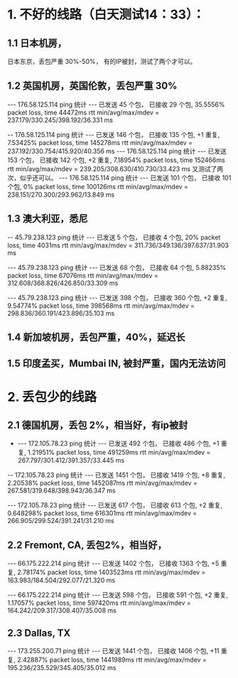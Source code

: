 
# 1. 不好的线路（白天测试14：33）： 
## 1.1 日本机房，
  日本东京，丢包严重 30%-50%， 有的IP被封，测试了两个才可以。
  
## 1.2 英国机房，英国伦敦，丢包严重 30% 
--- 176.58.125.114 ping 统计 ---
已发送 45 个包， 已接收 29 个包, 35.5556% packet loss, time 44472ms
rtt min/avg/max/mdev = 237.179/330.245/398.192/36.331 ms

  -- 176.58.125.114 ping 统计 ---
已发送 146 个包， 已接收 135 个包, +1 重复, 7.53425% packet loss, time 145278ms
rtt min/avg/max/mdev = 237.192/330.754/415.920/40.356 ms
--- 176.58.125.114 ping 统计 ---
已发送 153 个包， 已接收 142 个包, +2 重复, 7.18954% packet loss, time 152466ms
rtt min/avg/max/mdev = 239.205/308.630/410.730/33.423 ms
 又测试了两次，似乎还可以。
 --- 176.58.125.114 ping 统计 ---
已发送 101 个包， 已接收 101 个包, 0% packet loss, time 100126ms
rtt min/avg/max/mdev = 238.151/270.300/293.962/13.849 ms

## 1.3 澳大利亚，悉尼
-- 45.79.238.123 ping 统计 ---
已发送 5 个包， 已接收 4 个包, 20% packet loss, time 4031ms
rtt min/avg/max/mdev = 311.736/349.136/397.637/31.903 ms

--- 45.79.238.123 ping 统计 ---
已发送 68 个包， 已接收 64 个包, 5.88235% packet loss, time 67076ms
rtt min/avg/max/mdev = 312.608/368.826/426.850/33.309 ms

--- 45.79.238.123 ping 统计 ---
已发送 398 个包， 已接收 360 个包, +2 重复, 9.54774% packet loss, time 398568ms
rtt min/avg/max/mdev = 298.836/360.191/423.896/35.103 ms


## 1.4 新加坡机房，丢包严重，40%，延迟长
## 1.5 印度孟买，Mumbai IN, 被封严重，国内无法访问

# 2. 丢包少的线路

## 2.1 德国机房，丢包 2%，相当好，有ip被封
- --- 172.105.78.23 ping 统计 ---
已发送 492 个包， 已接收 486 个包, +1 重复, 1.21951% packet loss, time 491259ms
rtt min/avg/max/mdev = 267.797/301.412/391.357/33.445 ms

-- 172.105.78.23 ping 统计 ---
已发送 1451 个包， 已接收 1419 个包, +8 重复, 2.20538% packet loss, time 1452087ms
rtt min/avg/max/mdev = 267.581/319.648/398.943/36.347 ms

--- 172.105.78.23 ping 统计 ---
已发送 617 个包， 已接收 613 个包, +2 重复, 0.648298% packet loss, time 616301ms
rtt min/avg/max/mdev = 266.905/299.524/391.241/31.210 ms



## 2.2 Fremont, CA, 丢包2%，相当好， 
  --- 66.175.222.214 ping 统计 ---
    已发送 1402 个包， 已接收 1363 个包, +5 重复, 2.78174% packet loss, time 1403523ms
     rtt min/avg/max/mdev = 163.983/184.504/292.077/21.320 ms
     
 --- 66.175.222.214 ping 统计 ---
已发送 598 个包， 已接收 591 个包, +2 重复, 1.17057% packet loss, time 597420ms
rtt min/avg/max/mdev = 164.242/209.317/308.407/35.008 ms

     
## 2.3 Dallas, TX
--- 173.255.200.71 ping 统计 ---
已发送 1441 个包， 已接收 1406 个包, +11 重复, 2.42887% packet loss, time 1441989ms
rtt min/avg/max/mdev = 195.236/235.529/345.405/35.012 ms

